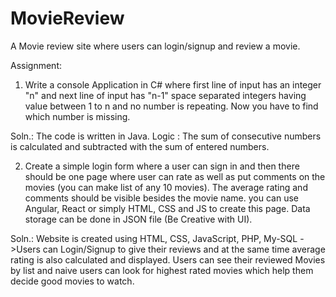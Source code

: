 # MovieReview
A Movie review site where users can login/signup and review a movie.

Assignment:

1. Write a console Application in C# where first line of input has an integer "n" and next line of input has "n-1" space separated integers having value between 1 to n and no number is repeating. Now you have to find which number is missing.

Soln.: The code is written in Java. 
Logic : The sum of consecutive numbers is calculated and subtracted with the sum of entered numbers.

2. Create a simple login form where a user can sign in and then there should be one page where user can rate as well as put comments on the movies (you can make list of any 10 movies). The average rating and comments should be visible besides the movie name.
 you can use Angular, React or simply HTML, CSS and JS to create this page. Data storage can be done in JSON file (Be Creative with UI).

Soln.: Website is created using HTML, CSS, JavaScript, PHP, My-SQL
->Users can Login/Signup to give their reviews and at the same time average rating is also calculated and displayed. Users can see their reviewed Movies by list and naive users can look for highest rated movies which help them decide good movies to watch.
